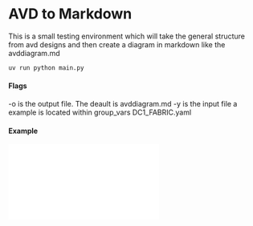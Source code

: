 # AVD to Markdown

This is a small testing environment which will take the general structure from avd designs and then create a diagram in markdown like the avddiagram.md

```bash
uv run python main.py
```

#### Flags
-o is the output file.  The deault is avddiagram.md
-y is the input file a example is located within group_vars DC1_FABRIC.yaml

#### Example

[![Diagram](avvddiagram.md)](avddiagram.md)